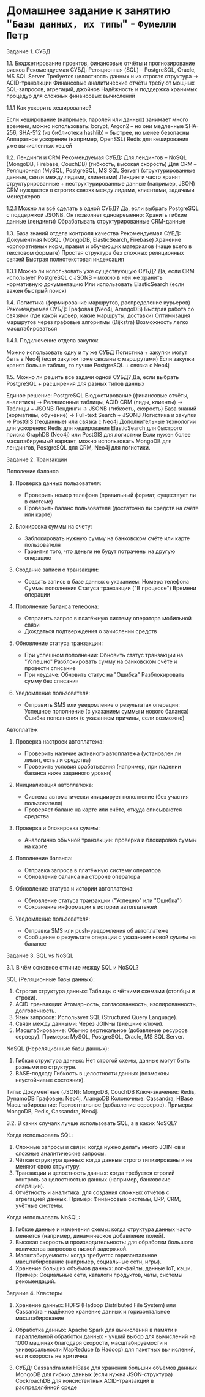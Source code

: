 # Домашнее задание к занятию "`Базы данных, их типы`" - `Фумелли Петр`


Задание 1. СУБД

1.1. Бюджетирование проектов, финансовые отчёты и прогнозирование рисков
Рекомендуемая СУБД: Реляционная (SQL) – PostgreSQL, Oracle, MS SQL Server
Требуется целостность данных и их строгая структура → ACID-транзакции
Финансовые аналитические отчёты требуют мощных SQL-запросов, агрегаций, джойнов
Надёжность и поддержка хранимых процедур для сложных финансовых вычислений

1.1.1 Как ускорить хеширование?

Если хеширование (например, паролей или данных) занимает много времени, можно использовать:
bcrypt, Argon2 – но они медленные
SHA-256, SHA-512 (из библиотеки hashlib) – быстрее, но менее безопасны
Аппаратное ускорение (например, OpenSSL)
Redis для кеширования уже вычисленных хешей

1.2. Лендинги и CRM
Рекомендуемая СУБД:
Для лендингов – NoSQL (MongoDB, Firebase, CouchDB) (гибкость, высокая скорость)
Для CRM – Реляционная (MySQL, PostgreSQL, MS SQL Server) (структурированные данные, связи между лидами, клиентами)
Лендинги часто хранят структурированные + неструктурированные данные (например, JSON)
CRM нуждается в строгих связях между лидами, клиентами, задачами менеджеров

1.2.1 Можно ли всё сделать в одной СУБД?
Да, если выбрать PostgreSQL с поддержкой JSONB. Он позволяет одновременно:
Хранить гибкие данные (лендинги)
Обрабатывать структурированные CRM-данные

1.3. База знаний отдела контроля качества
Рекомендуемая СУБД: Документная NoSQL (MongoDB, ElasticSearch, Firebase)
Хранение корпоративных норм, правил и обучающих материалов (чаще всего в текстовом формате)
Простая структура без сложных реляционных связей
Быстрая полнотекстовая индексация

1.3.1 Можно ли использовать уже существующую СУБД?
Да, если CRM использует PostgreSQL с JSONB – можно в ней же хранить нормативную документацию
Или использовать ElasticSearch (если важен быстрый поиск)

1.4. Логистика (формирование маршрутов, распределение курьеров)
Рекомендуемая СУБД: Графовая (Neo4j, ArangoDB)
Быстрая работа со связями (где какой курьер, какие маршруты, доставки)
Оптимизация маршрутов через графовые алгоритмы (Dijkstra)
Возможность легко масштабироваться

1.4.1. Подключение отдела закупок

Можно использовать одну и ту же СУБД
Логистика + закупки могут быть в Neo4j (если закупки тоже связаны с маршрутами)
Если закупки хранят больше таблиц, то лучше PostgreSQL + связка с Neo4j

1.5. Можно ли решить все задачи одной СУБД?
Да, если выбрать PostgreSQL + расширения для разных типов данных

Единое решение: PostgreSQL
Бюджетирование (финансовые отчёты, аналитика) → Реляционные таблицы, ACID
CRM (лиды, клиенты) → Таблицы + JSONB
Лендинги → JSONB (гибкость, скорость)
База знаний (нормативы, обучение) → Full-text Search + JSONB
Логистика и закупки → PostGIS (геоданные) или связка с Neo4j
Дополнительные технологии для ускорения:
Redis для кеширования
ElasticSearch для быстрого поиска
GraphDB (Neo4j) или PostGIS для логистики
Если нужен более масштабируемый вариант, можно использовать MongoDB для лендингов, PostgreSQL для CRM, Neo4j для логистики.


Задание 2. Транзакции

Пополение баланса

1) Проверка данных пользователя:
   - Проверить номер телефона (правильный формат, существует ли в системе)
   - Проверить баланс пользователя (достаточно ли средств на счёте или карте)

2) Блокировка суммы на счету:
   - Заблокировать нужную сумму на банковском счёте или карте пользователя
   - Гарантия того, что деньги не будут потрачены на другую операцию

3) Создание записи о транзакции:
   - Создать запись в базе данных с указанием:
      Номера телефона
      Суммы пополнения
      Статуса транзакции ("В процессе")
      Времени операции

4) Пополнение баланса телефона:
    - Отправить запрос в платёжную систему оператора мобильной связи
    - Дождаться подтверждения о зачислении средств

5) Обновление статуса транзакции:
    - При успешном пополнении:
        Обновить статус транзакции на "Успешно"
        Разблокировать сумму на банковском счёте и провести списание
    - При неудаче:
        Обновить статус на "Ошибка"
        Разблокировать сумму без списания

6) Уведомление пользователя:
     - Отправить SMS или уведомление о результатах операции:
        Успешное пополнение (с указанием суммы и нового баланса)
        Ошибка пополнения (с указанием причины, если возможно)

Автоплатёж

1) Проверка настроек автоплатежа:
    - Проверить наличие активного автоплатежа (установлен ли лимит, есть ли средства)
    - Проверить условия срабатывания (например, при падении баланса ниже заданного уровня)

2) Инициализация автоплатежа:
    - Система автоматически инициирует пополнение (без участия пользователя)
    - Проверяет баланс на карте или счёте, откуда списываются средства

3) Проверка и блокировка суммы:
    - Аналогично обычной транзакции: проверка и блокировка суммы на карте

4) Пополнение баланса:
    - Отправка запроса в платёжную систему оператора
    - Обновление баланса на стороне оператора

5) Обновление статуса и истории автоплатежа:
    - Обновление статуса транзакции ("Успешно" или "Ошибка")
    - Сохранение информации в истории автоплатежей

6) Уведомление пользователя:

    - Отправка SMS или push-уведомления об автоплатеже
    - Сообщение о результате операции с указанием новой суммы на балансе

Задание 3. SQL vs NoSQL

3.1. В чём основное отличие между SQL и NoSQL?

SQL (Реляционные базы данных):

1) Строгая структура данных: Таблицы с чёткими схемами (столбцы и строки).
2) ACID-транзакции: Атомарность, согласованность, изолированность, долговечность.
3) Язык запросов: Использует SQL (Structured Query Language).
4) Связи между данными: Через JOIN-ы (внешние ключи).
5) Масштабирование: Обычно вертикальное (добавление ресурсов серверу).
Примеры: MySQL, PostgreSQL, Oracle, MS SQL Server.

NoSQL (Нереляционные базы данных):

1) Гибкая структура данных: Нет строгой схемы, данные могут быть разными по структуре.
2) BASE-подход: Гибкость в целостности данных (возможны неустойчивые состояния).

Типы:
Документные (JSON): MongoDB, CouchDB
Ключ-значение: Redis, DynamoDB
Графовые: Neo4j, ArangoDB
Колоночные: Cassandra, HBase
Масштабирование: Горизонтальное (добавление серверов).
Примеры: MongoDB, Redis, Cassandra, Neo4j.

3.2. В каких случаях лучше использовать SQL, а в каких NoSQL?

Когда использовать SQL:

1) Сложные запросы и связи: когда нужно делать много JOIN-ов и сложные аналитические запросы.
2) Чёткая структура данных: когда данные строго типизированы и не меняют свою структуру.
3) Транзакции и целостность данных: когда требуется строгий контроль за целостностью данных (например, банковские операции).
4) Отчётность и аналитика: для создания сложных отчётов с агрегацией данных.
Пример: Финансовые системы, ERP, CRM, учётные системы.

Когда использовать NoSQL:

1) Гибкие данные и изменения схемы: когда структура данных часто меняется (например, динамическое добавление полей).
2) Высокая скорость и производительность: для обработки большого количества запросов с низкой задержкой.
3) Масштабируемость: когда требуется горизонтальное масштабирование (например, социальные сети, игры).
4) Хранение больших объёмов данных: лог-файлы, данные IoT, кэши.
Пример: Социальные сети, каталоги продуктов, чаты, системы рекомендаций.


Задание 4. Кластеры

1) Хранение данных:
HDFS (Hadoop Distributed File System) или Cassandra - надёжное хранение данных и горизонтальное масштабирование

2) Обработка данных:
Apache Spark для вычислений в памяти и параллельной обработки данных - учший выбор для вычислений на 1000 машинах благодаря скорости, масштабируемости и универсальности
MapReduce (в Hadoop) для пакетных вычислений, если скорость не критична

3) СУБД:
Cassandra или HBase для хранения больших объёмов данных
MongoDB для гибких данных (если нужна JSON-структура)
CockroachDB для консистентных ACID-транзакций в распределённой среде
